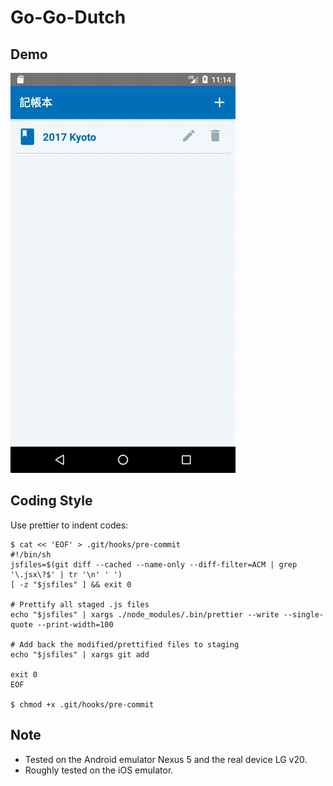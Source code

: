 # Go-Go-Dutch

Demo
----
![Example usage of Go-Go-Dutch](https://raw.githubusercontent.com/fcamel/screenshots/master/go-go-dutch/demo.gif)


Coding Style
------------
Use prettier to indent codes:

```
$ cat << 'EOF' > .git/hooks/pre-commit
#!/bin/sh
jsfiles=$(git diff --cached --name-only --diff-filter=ACM | grep '\.jsx\?$' | tr '\n' ' ')
[ -z "$jsfiles" ] && exit 0

# Prettify all staged .js files
echo "$jsfiles" | xargs ./node_modules/.bin/prettier --write --single-quote --print-width=100

# Add back the modified/prettified files to staging
echo "$jsfiles" | xargs git add

exit 0
EOF

$ chmod +x .git/hooks/pre-commit
```


Note
----
* Tested on the Android emulator Nexus 5 and the real device LG v20.
* Roughly tested on the iOS emulator.
